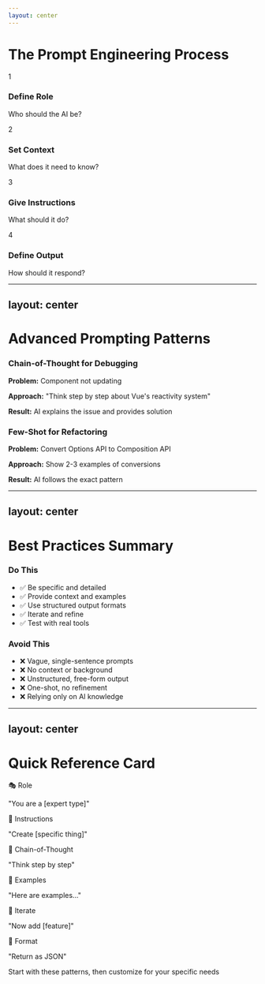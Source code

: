 ```yaml
---
layout: center
---
```


# The Prompt Engineering Process

<div class="grid grid-cols-4 gap-4 mt-8">
  <div class="p-4 bg-blue-100 rounded-lg text-center">
    <div class="text-2xl font-bold text-blue-800 mb-2">1</div>
    <h3 class="font-bold text-blue-800">Define Role</h3>
    <p class="text-sm text-blue-700">Who should the AI be?</p>
  </div>
  <div class="p-4 bg-green-100 rounded-lg text-center">
    <div class="text-2xl font-bold text-green-800 mb-2">2</div>
    <h3 class="font-bold text-green-800">Set Context</h3>
    <p class="text-sm text-green-700">What does it need to know?</p>
  </div>
  <div class="p-4 bg-purple-100 rounded-lg text-center">
    <div class="text-2xl font-bold text-purple-800 mb-2">3</div>
    <h3 class="font-bold text-purple-800">Give Instructions</h3>
    <p class="text-sm text-purple-700">What should it do?</p>
  </div>
  <div class="p-4 bg-orange-100 rounded-lg text-center">
    <div class="text-2xl font-bold text-orange-800 mb-2">4</div>
    <h3 class="font-bold text-orange-800">Define Output</h3>
    <p class="text-sm text-orange-700">How should it respond?</p>
  </div>
</div>

---
layout: center
---

# Advanced Prompting Patterns

<div class="grid grid-cols-2 gap-8 mt-8">
  <div class="p-6 bg-blue-50 rounded-lg">
    <h3 class="text-xl font-bold mb-4 text-blue-800">Chain-of-Thought for Debugging</h3>
    <div class="text-sm text-blue-700">
      <p class="mb-2"><strong>Problem:</strong> Component not updating</p>
      <p class="mb-2"><strong>Approach:</strong> "Think step by step about Vue's reactivity system"</p>
      <p><strong>Result:</strong> AI explains the issue and provides solution</p>
    </div>
  </div>
  <div class="p-6 bg-green-50 rounded-lg">
    <h3 class="text-xl font-bold mb-4 text-green-800">Few-Shot for Refactoring</h3>
    <div class="text-sm text-green-700">
      <p class="mb-2"><strong>Problem:</strong> Convert Options API to Composition API</p>
      <p class="mb-2"><strong>Approach:</strong> Show 2-3 examples of conversions</p>
      <p><strong>Result:</strong> AI follows the exact pattern</p>
    </div>
  </div>
</div>

---
layout: center
---

# Best Practices Summary

<div class="grid grid-cols-2 gap-8 mt-8">
  <div class="p-6 bg-green-50 rounded-lg">
    <h3 class="text-xl font-bold mb-4 text-green-800">Do This</h3>
    <ul class="text-left space-y-2 text-green-700">
      <li>✅ Be specific and detailed</li>
      <li>✅ Provide context and examples</li>
      <li>✅ Use structured output formats</li>
      <li>✅ Iterate and refine</li>
      <li>✅ Test with real tools</li>
    </ul>
  </div>
  <div class="p-6 bg-red-50 rounded-lg">
    <h3 class="text-xl font-bold mb-4 text-red-800">Avoid This</h3>
    <ul class="text-left space-y-2 text-red-700">
      <li>❌ Vague, single-sentence prompts</li>
      <li>❌ No context or background</li>
      <li>❌ Unstructured, free-form output</li>
      <li>❌ One-shot, no refinement</li>
      <li>❌ Relying only on AI knowledge</li>
    </ul>
  </div>
</div>

---
layout: center
---

# Quick Reference Card

<div class="grid grid-cols-3 gap-4 mt-8 text-sm">
  <div class="p-4 bg-purple-100 rounded-lg">
    <div class="font-bold text-purple-800 mb-2">🎭 Role</div>
    <p class="text-purple-700">"You are a [expert type]"</p>
  </div>
  <div class="p-4 bg-blue-100 rounded-lg">
    <div class="font-bold text-blue-800 mb-2">🧩 Instructions</div>
    <p class="text-blue-700">"Create [specific thing]"</p>
  </div>
  <div class="p-4 bg-green-100 rounded-lg">
    <div class="font-bold text-green-800 mb-2">🧠 Chain-of-Thought</div>
    <p class="text-green-700">"Think step by step"</p>
  </div>
  <div class="p-4 bg-yellow-100 rounded-lg">
    <div class="font-bold text-yellow-800 mb-2">🧪 Examples</div>
    <p class="text-yellow-700">"Here are examples..."</p>
  </div>
  <div class="p-4 bg-red-100 rounded-lg">
    <div class="font-bold text-red-800 mb-2">🔁 Iterate</div>
    <p class="text-red-700">"Now add [feature]"</p>
  </div>
  <div class="p-4 bg-indigo-100 rounded-lg">
    <div class="font-bold text-indigo-800 mb-2">📑 Format</div>
    <p class="text-indigo-700">"Return as JSON"</p>
  </div>
</div>

<div class="mt-8 p-6 bg-gray-100 rounded-lg">
  <p class="text-lg font-semibold text-center">
    Start with these patterns, then customize for your specific needs
  </p>
</div>
